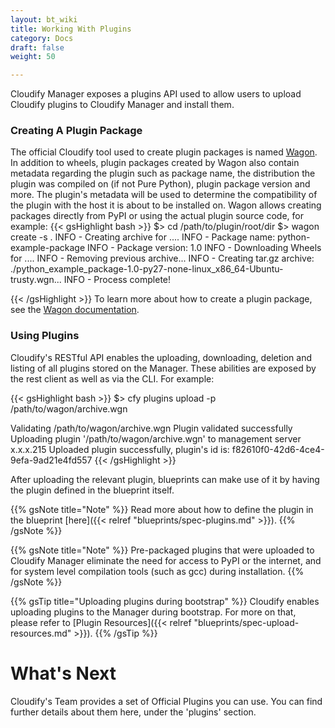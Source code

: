 ```yaml
---
layout: bt_wiki
title: Working With Plugins
category: Docs
draft: false
weight: 50

---
```


Cloudify Manager exposes a plugins API used to allow users to upload Cloudify plugins to Cloudify Manager and install them.

### Creating A Plugin Package

The official Cloudify tool used to create plugin packages is named [Wagon](https://github.com/cloudify-cosmo/wagon). In addition to wheels, plugin packages created by Wagon also contain metadata regarding the plugin such as package name, the distribution the plugin was compiled on (if not Pure Python), plugin package version and more.
The plugin's metadata will be used to determine the compatibility of the plugin with the host it is about to be installed on. Wagon allows creating packages directly from PyPI or using the actual plugin source code, for example:
{{< gsHighlight  bash  >}}
$> cd /path/to/plugin/root/dir
$> wagon create -s .
   INFO - Creating archive for ....
   INFO - Package name: python-example-package
   INFO - Package version: 1.0
   INFO - Downloading Wheels for ....
   INFO - Removing previous archive...
   INFO - Creating tar.gz archive: ./python_example_package-1.0-py27-none-linux_x86_64-Ubuntu-trusty.wgn...
   INFO - Process complete!

{{< /gsHighlight >}}
To learn more about how to create a plugin package, see the [Wagon documentation](https://github.com/cloudify-cosmo/wagon).

### Using Plugins

Cloudify's RESTful API enables the uploading, downloading, deletion and listing of all plugins stored on the Manager. These abilities are exposed by the rest client as well as via the CLI. For example:

{{< gsHighlight  bash  >}}
$> cfy plugins upload -p /path/to/wagon/archive.wgn

   Validating /path/to/wagon/archive.wgn
   Plugin validated successfully
   Uploading plugin '/path/to/wagon/archive.wgn' to management server x.x.x.215
   Uploaded plugin successfully, plugin's id is: f82610f0-42d6-4ce4-9efa-9ad21e4fd557
{{< /gsHighlight >}}

After uploading the relevant plugin, blueprints can make use of it by having the plugin defined in the blueprint itself.


{{% gsNote title="Note" %}}
Read more about how to define the plugin in the blueprint [here]({{< relref "blueprints/spec-plugins.md" >}}).
{{% /gsNote %}}

{{% gsNote title="Note" %}}
Pre-packaged plugins that were uploaded to Cloudify Manager eliminate the need for access to PyPI or the internet, and for system level compilation tools (such as gcc) during installation.
{{% /gsNote %}}

{{% gsTip title="Uploading plugins during bootstrap" %}}
Cloudify enables uploading plugins to the Manager during bootstrap. For more on that, please refer to [Plugin Resources]({{< relref "blueprints/spec-upload-resources.md" >}}).
{{% /gsTip %}}

# What's Next

Cloudify's Team provides a set of Official Plugins you can use. You can find further details about them here, under the 'plugins' section.